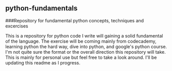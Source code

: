 ## python-fundamentals
###Repository for fundamental python concepts, techniques and excercises

This is a repository for python code I write will gaining a solid fundamental of the language. The exercise will be coming
mainly from codecademy, learning python the hard way, dive into python, and google's python course. I'm not quite sure the format or the overall direction this repository will take. This is mainly for personal use but feel free to take a look around. I'll be updating this readme as I progress. 
